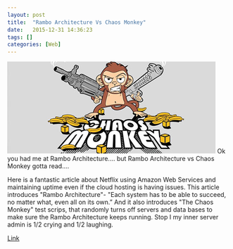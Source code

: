 ```yaml
---
layout: post
title:  "Rambo Architecture Vs Chaos Monkey"
date:   2015-12-31 14:36:23
tags: []
categories: [Web]
---
```


<span class="image featured"><img src="/images/cm.jpg" alt=""></span>
Ok you had me at Rambo Architecture.... but Rambo Architecture vs Chaos Monkey gotta read....

Here is a fantastic article about Netflix using Amazon Web Services and maintaining uptime even if the cloud hosting is having issues. This article introduces "Rambo Architecture"- "Each system has to be able to succeed, no matter what, even all on its own.” And it also introduces "The Chaos Monkey" test scrips, that randomly turns off servers and data bases to make sure the Rambo Architecture keeps running. Stop I my inner server admin is 1/2 crying and 1/2 laughing.

[Link](http://techblog.netflix.com/2010/12/5-lessons-weve-learned-using-aws.html)
